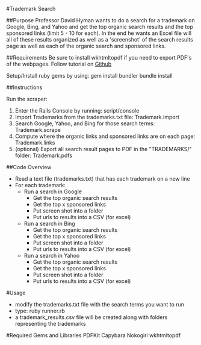 #Trademark Search

##Purpose
Professor David Hyman wants to do a search for a trademark on Google, Bing, and Yahoo and get the top organic search results and the top sponsored links (limit 5 - 10 for each).  In the end he wants an Excel file will all of these results organized as well as a 'screenshot' of the search results page as well as each of the organic search and sponsored links.

##Requirements
Be sure to install wkhtmltopdf if you need to export PDF's of the webpages. Follow tutorial on [Github](https://github.com/jdpace/PDFKit/wiki/Installing-WKHTMLTOPDF)

Setup/Install ruby gems by using:
gem install bundler
bundle install


##Instructions

Run the scraper:

1. Enter the Rails Console by running: script/console
2. Import Trademarks from the trademarks.txt file: Trademark.import
3. Search Google, Yahoo, and Bing for those search terms: Trademark.scrape
4. Compute where the organic links and sponsored links are on each page: Trademark.links
5. (optional) Export all search result pages to PDF in the "TRADEMARKS/" folder: Trademark.pdfs


##Code Overview

- Read a text file (trademarks.txt) that has each trademark on a new line
- For each trademark:
  - Run a search in Google
      - Get the top organic search results
      - Get the top x sponsored links
      - Put screen shot into a folder
      - Put urls to results into a CSV (for excel)
  - Run a search in Bing
      - Get the top organic search results
      - Get the top x sponsored links
      - Put screen shot into a folder
      - Put urls to results into a CSV (for excel)
  - Run a search in Yahoo
      - Get the top organic search results
      - Get the top x sponsored links
      - Put screen shot into a folder
      - Put urls to results into a CSV (for excel)

#Usage
- modify the trademarks.txt file with the search terms you want to run
- type: ruby runner.rb
- a trademark_results.csv file will be created along with folders representing the trademarks

#Required Gems and Libraries
PDFKit
Capybara
Nokogiri
wkhtmltopdf
